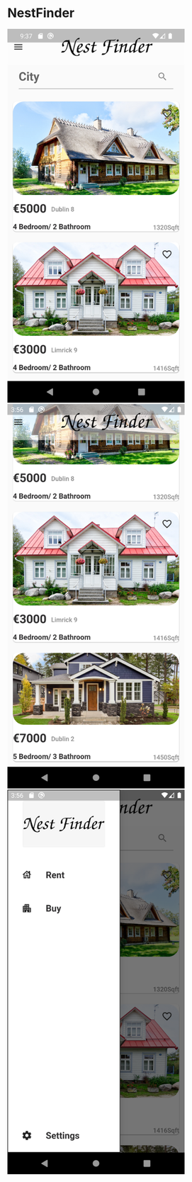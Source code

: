 # NestFinder

<img src="https://github.com/chekoduadarsh/NestFinder/blob/master/screenshots/Real_Estate_LandingPage.png" alt="drawing" width="400"/>
<img src="https://github.com/chekoduadarsh/NestFinder/blob/master/screenshots/Real_Estate_LandingPage2.png" alt="drawing" width="400"/>
<img src="https://github.com/chekoduadarsh/NestFinder/blob/master/screenshots/Real_Estate_NavBar.png" alt="drawing" width="400"/>
